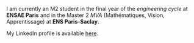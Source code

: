 I am currently an M2 student in the final year of the *engineering cycle* at **ENSAE Paris** and in the Master 2 *MVA* (Mathématiques, Vision, Apprentissage) at **ENS Paris-Saclay**.

My LinkedIn profile is available [here](https://www.linkedin.com/in/louis-geist/).
